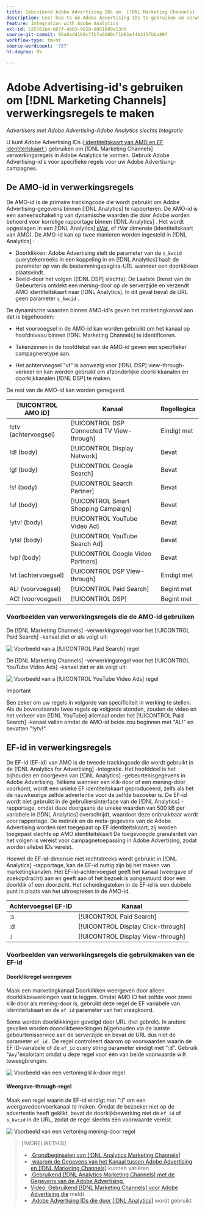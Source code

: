```yaml
---
title: Gebruikend Adobe Advertising IDs om  [!DNL Marketing Channels]  Regels te creëren
description: Leer hoe te om Adobe Advertising IDs te gebruiken om verwerkingsregels voor  [!DNL Analytics Marketing Channels] tot stand te brengen.
feature: Integration with Adobe Analytics
exl-id: 525761b4-607f-4b03-9020-8051009a13c6
source-git-commit: 96a0add168c7fb7a6d80cf1b81ef4b315fbba89f
workflow-type: tm+mt
source-wordcount: '757'
ht-degree: 0%

---
```


# Adobe Advertising-id&#39;s gebruiken om [!DNL Marketing Channels] verwerkingsregels te maken

*Advertisers met Adobe Advertising-Adobe Analytics slechts Integratie*

U kunt Adobe Advertising IDs ([&#x200B; identiteitskaart van AMO en EF identiteitskaart &#x200B;](../ids.md)) gebruiken om [!DNL Marketing Channels] verwerkingsregels in Adobe Analytics te vormen. Gebruik Adobe Advertising-id&#39;s voor specifieke regels voor uw Adobe Advertising-campagnes.

## De AMO-id in verwerkingsregels

De AMO-id is de primaire trackingcode die wordt gebruikt om Adobe Advertising-gegevens binnen [!DNL Analytics] te rapporteren. De AMO-id is een aaneenschakeling van dynamische waarden die door Adobe worden beheerd voor korrelige rapportage binnen [!DNL Analytics] . Het wordt opgeslagen in een [!DNL Analytics] [&#x200B; eVar &#x200B;](https://experienceleague.adobe.com/docs/analytics/components/dimensions/evar.html?lang=nl-NL) of rVar dimensie (identiteitskaart van AMO). De AMO-id kan op twee manieren worden ingesteld in [!DNL Analytics] :

* Doorklikken: Adobe Advertising stelt de parameter van de `s_kwcid` querytekenreeks in een koppeling in en [!DNL Analytics] haalt de parameter op van de bestemmingspagina-URL wanneer een doorklikken plaatsvindt.
* Beeld-door het volgen ([!DNL DSP] slechts): De Laatste Dienst van de Gebeurtenis ontdekt een mening-door op de serverzijde en verzendt AMO identiteitskaart naar [!DNL Analytics]. In dit geval bevat de URL geen parameter `s_kwcid` .

De dynamische waarden binnen AMO-id&#39;s geven het marketingkanaal aan dat is bijgehouden:

* Het voorvoegsel in de AMO-id kan worden gebruikt om het kanaal op hoofdniveau binnen [!DNL Marketing Channels] te identificeren.

* Tekenzinnen in de hoofdtekst van de AMO-id geven een specifieker campagneretype aan.

* Het achtervoegsel &quot;vt&quot; is aanwezig voor [!DNL DSP] view-through-verkeer en kan worden gebruikt om afzonderlijke doorklikkanalen en doorkijkkanalen [!DNL DSP] te maken.

De rest van de AMO-id kan worden genegeerd.

| [!UICONTROL AMO ID] | Kanaal | Regellogica |
|--------|---------|--------------------|
| !ctv (achtervoegsel) | [!UICONTROL DSP Connected TV View-through] | Eindigt met |
| !d! (body) | [!UICONTROL Display Network] | Bevat |
| !g! (body) | [!UICONTROL Google Search] | Bevat |
| !s! (body) | [!UICONTROL Search Partner] | Bevat |
| !u! (body) | [!UICONTROL Smart Shopping Campaign] | Bevat |
| !ytv! (body) | [!UICONTROL YouTube Video Ad] | Bevat |
| !yts! (body) | [!UICONTROL YouTube Search Ad] | Bevat |
| !vp! (body) | [!UICONTROL Google Video Partners] | Bevat |
| !vt (achtervoegsel) | [!UICONTROL DSP View-through] | Eindigt met |
| AL! (voorvoegsel) | [!UICONTROL Paid Search] | Begint met |
| AC! (voorvoegsel) | [!UICONTROL DSP] | Begint met |

### Voorbeelden van verwerkingsregels die de AMO-id gebruiken

De [!DNL Marketing Channels] -verwerkingsregel voor het [!UICONTROL Paid Search] -kanaal ziet er als volgt uit:

![&#x200B; Voorbeeld van a [!UICONTROL Paid Search] regel &#x200B;](/help/integrations/assets/a4adc-mc-rule-paidsearch.png)

De [!DNL Marketing Channels] -verwerkingsregel voor het [!UICONTROL YouTube Video Ads] -kanaal ziet er als volgt uit:

![&#x200B; Voorbeeld van a [!UICONTROL YouTube Video Ads] regel &#x200B;](/help/integrations/assets/a4adc-mc-rule-youtube-video.png)

>[!IMPORTANT]
>
> Ben zeker om uw regels in volgorde van specificiteit in werking te stellen. Als de bovenstaande twee regels op volgorde stonden, zouden de video en het verkeer van [!DNL YouTube] allemaal onder het [!UICONTROL Paid Search] -kanaal vallen omdat de AMO-id beide zou beginnen met &quot;AL!&quot; en bevatten &quot;!ytv!&quot;.

## EF-id in verwerkingsregels

De EF-id (EF-id) van AMO is de tweede trackingcode die wordt gebruikt in de [!DNL Analytics for Advertising] -integratie. Het hoofddoel is het bijhouden en doorgeven van [!DNL Analytics] -gebeurtenisgegevens in Adobe Advertising. Telkens wanneer een klik-door of een mening-door voorkomt, wordt een unieke EF identiteitskaart geproduceerd, zelfs als het de nauwkeurige zelfde advertentie voor de zelfde bezoeker is. De EF-id wordt niet gebruikt in de gebruikersinterface van de [!DNL Analytics] -rapportage, omdat deze doorgaans de unieke waarden van 500 kB per variabele in [!DNL Analytics] overschrijdt, waardoor deze onbruikbaar wordt voor rapportage. De metriek en de meta-gegevens van de Adobe Advertising worden niet toegepast op EF identiteitskaart; zij worden toegepast slechts op AMO identiteitskaart De toegevoegde granulariteit van het volgen is vereist voor campagnetoepassing in Adobe Advertising, zodat worden allebei IDs vereist.

Hoewel de EF-id-dimensie niet rechtstreeks wordt gebruikt in [!DNL Analytics] -rapportage, kan de EF-id nuttig zijn bij het maken van marketingkanalen. Het EF-id-achtervoegsel geeft het kanaal (weergave of zoekopdracht) aan en geeft aan of het bezoek is aangestuurd door een doorklik of een doorzicht. Het scheidingsteken in de EF-id is een dubbele punt in plaats van het uitroepteken in de AMO-id.

| Achtervoegsel EF-ID | Kanaal |
|-------|---------|
| :s | [!UICONTROL Paid Search] |
| :d | [!UICONTROL Display Click-through] |
| :i | [!UICONTROL Display View-through] |

### Voorbeelden van verwerkingsregels die gebruikmaken van de EF-id

#### Doorklikregel weergeven

Maak een marketingkanaal Doorklikken weergeven door alleen doorklikbewerkingen vast te leggen. Omdat AMO ID het zelfde voor zowel klik-door als mening-door is, gebruikt deze regel de EF variabele van identiteitskaart en de `ef_id` parameter van het vraagkoord.

Soms worden doorklikkingen gevolgd door URL (het gebrek). In andere gevallen worden doorklikbewerkingen bijgehouden via de laatste gebeurtenisservice aan de serverzijde en bevat de URL dus niet de parameter `ef_id` . De regel controleert daarom op voorwaarden waarin de EF ID-variabele of de `ef_id` query string parameter eindigt met &quot;:d&quot;. Gebruik &quot;`Any`&quot;exploitant omdat u deze regel voor één van beide voorwaarde wilt teweegbrengen.

![&#x200B; Voorbeeld van een vertoning klik-door regel &#x200B;](/help/integrations/assets/a4adc-mc-rule-display-ct.png)

#### Weergave-through-regel

Maak een regel waarin de EF-id eindigt met &quot;:i&quot; om een weergavedoorvoerkanaal te maken. Omdat de bezoeker niet op de advertentie heeft geklikt, bevat de doorkijkbewerking niet de `ef_id` of `s_kwcid` in de URL, zodat de regel slechts één voorwaarde vereist.

![&#x200B; Voorbeeld van een vertoning mening-door regel &#x200B;](/help/integrations/assets/a4adc-mc-rule-display-vt.png)

>[!MORELIKETHIS]
>
>* [&#x200B; Grondbeginselen van  [!DNL Analytics Marketing Channels]](mc-overview.md)
>* [&#x200B; waarom de Gegevens van het Kanaal tussen Adobe Advertising en  [!DNL Marketing Channels]](mc-data-variances.md) kunnen variëren
>* [&#x200B; Gebruikend  [!DNL Analytics Marketing Channels]  met de Gegevens van de Adobe Advertising &#x200B;](mc-ac-data.md)
>* [&#x200B; Video: Gebruikend  [!DNL Marketing Channels]  voor Adobe Advertising die &#x200B;](https://experienceleague.adobe.com/docs/advertising-learn/tutorials/analytics/analytics-reporting-a4adc.html?lang=nl-NL) meldt
>* [&#x200B; Adobe Advertising IDs die door  [!DNL Analytics]](/help/integrations/analytics/ids.md) wordt gebruikt
